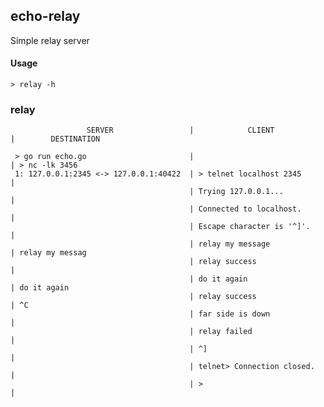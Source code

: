 ## echo-relay

Simple relay server

#### Usage

    > relay -h

### relay

                     SERVER                 |            CLIENT           |        DESTINATION

     > go run echo.go                       |                             | > nc -lk 3456
     1: 127.0.0.1:2345 <-> 127.0.0.1:40422  | > telnet localhost 2345     |
                                            | Trying 127.0.0.1...         |
                                            | Connected to localhost.     |
                                            | Escape character is '^]'.   |
                                            | relay my message            | relay my messag
                                            | relay success               |
                                            | do it again                 | do it again
                                            | relay success               | ^C
                                            | far side is down            |
                                            | relay failed                |
                                            | ^]                          |
                                            | telnet> Connection closed.  |
                                            | >                           |

